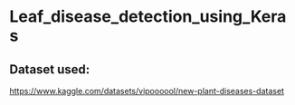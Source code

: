# Leaf_disease_detection_using_Keras

## Dataset used:
https://www.kaggle.com/datasets/vipoooool/new-plant-diseases-dataset